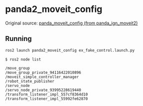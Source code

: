 # panda2_moveit_config
Original source: [panda_moveit_config (from panda_ign_moveit2)](https://github.com/AndrejOrsula/panda_ign_moveit2/tree/master/panda_moveit_config)

## Running
```bash
ros2 launch panda2_moveit_config ex_fake_control.launch.py
```

```
$ ros2 node list

/move_group
/move_group_private_94116422010896
/moveit_simple_controller_manager
/robot_state_publisher
/servo_node
/servo_node_private_93995228619440
/transform_listener_impl_557cf8364d10
/transform_listener_impl_55992fe62870

```
